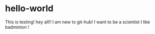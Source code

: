 # hello-world
This is testing!
hey all!!
I am new to git-hub!
I want to be a scientist
I like badminton !
